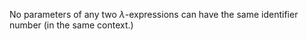 No parameters of any two $\lambda$-expressions can have the same identifier number (in the same context.)
